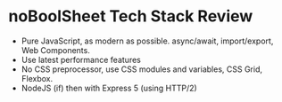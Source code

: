 noBoolSheet Tech Stack Review
===

- Pure JavaScript, as modern as possible. async/await, import/export, Web Components.
- Use latest performance features
- No CSS preprocessor, use CSS modules and variables, CSS Grid, Flexbox.
- NodeJS (if) then with Express 5 (using HTTP/2)